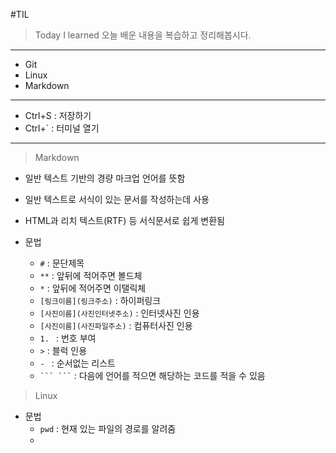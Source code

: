 #TIL

> Today I learned
> 오늘 배운 내용을 복습하고 정리해봅시다.

---

- Git
- Linux
- Markdown

---

- Ctrl+S : 저장하기 
- Ctrl+` : 터미널 열기

---


> Markdown
- 일반 텍스트 기반의 경량 마크업 언어를 뜻함
- 일반 텍스트로 서식이 있는 문서를 작성하는데 사용
- HTML과 리치 텍스트(RTF) 등 서식문서로 쉽게 변환됨

- 문법
    - `#` : 문단제목
    - `**` : 앞뒤에 적어주면 볼드체
    - `*` : 앞뒤에 적어주면 이탤릭체
    - `[링크이름](링크주소)` : 하이퍼링크
    - `[사진이름](사진인터넷주소)` : 인터넷사진 인용
    - `[사진이름](사진파일주소)` : 컴퓨터사진 인용
    - `1. ` : 번호 부여
    - `>` : 블럭 인용
    - `- ` : 순서없는 리스트
    - ` ``` ``` ` : 다음에 언어를 적으면 해당하는 코드를 적을 수 있음


> Linux

- 문법
    - `pwd` : 현재 있는 파일의 경로를 알려줌
    - 



